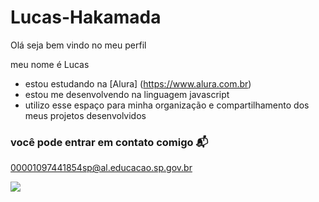 # Lucas-Hakamada
Olá seja bem vindo no meu perfil

 meu nome  é Lucas 
- estou estudando na [Alura] (https://www.alura.com.br)
- estou me desenvolvendo na linguagem javascript
- utilizo esse espaço para minha organização e compartilhamento dos meus projetos desenvolvidos 
  
### você pode entrar em contato comigo 📬

00001097441854sp@al.educacao.sp.gov.br


![](https://media1.tenor.com/m/HBX5v-RgQJgAAAAd/anime-ayanokoji.gif)
